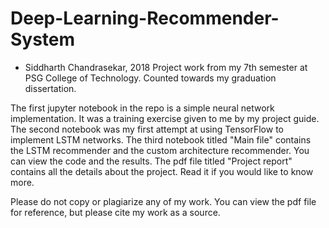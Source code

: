 # Deep-Learning-Recommender-System
- Siddharth Chandrasekar, 2018
Project work from my 7th semester at PSG College of Technology.
Counted towards my graduation dissertation.

The first jupyter notebook in the repo is a simple neural network implementation. It was a training exercise given to me by my project guide.
The second notebook was my first attempt at using TensorFlow to implement LSTM networks.
The third notebook titled "Main file" contains the LSTM recommender and the custom architecture recommender. You can view the code and the results.
The pdf file titled "Project report" contains all the details about the project. Read it if you would like to know more.

Please do not copy or plagiarize any of my work. You can view the pdf file for reference, but please cite my work as a source.
